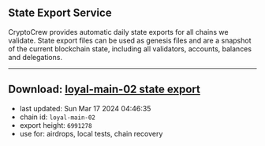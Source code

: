 ## State Export Service
CryptoCrew provides automatic daily state exports for all chains we validate. State export files can be used as genesis files and are a snapshot of the current blockchain state, including all validators, accounts, balances and delegations.

---
**Download: [loyal-main-02 state export](https://dl-eu2.ccvalidators.com/SERVICE/loyal/loyal-main-02_export_6991278.json)**
---

- last updated: Sun Mar 17 2024 04:46:35
- chain id: `loyal-main-02`
- export height: `6991278`
- use for: airdrops, local tests, chain recovery
